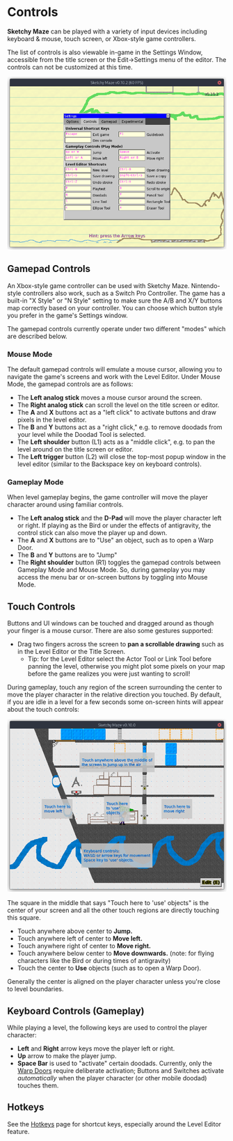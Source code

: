 # Controls

**Sketchy Maze** can be played with a variety of input devices including keyboard & mouse, touch screen, or Xbox-style game controllers.

The list of controls is also viewable in-game in the Settings Window, accessible from the title screen or the Edit->Settings menu of the editor. The controls can not be customized at this time.

![Controls UI](images/controls.png)

## Gamepad Controls

An Xbox-style game controller can be used with Sketchy Maze. Nintendo-style controllers also work, such as a Switch Pro Controller. The game has a built-in "X Style" or "N Style" setting to make sure the A/B and X/Y buttons map correctly based on your controller. You can choose which button style you prefer in the game's Settings window.

The gamepad controls currently operate under two different "modes" which are described below.

### Mouse Mode

The default gamepad controls will emulate a mouse cursor, allowing you to navigate the game's screens and work with the Level Editor. Under Mouse Mode, the gamepad controls are as follows:

*   The **Left analog stick** moves a mouse cursor around the screen.
*   The **Right analog stick** can scroll the level on the title screen or editor.
*   The **A** and **X** buttons act as a "left click" to activate buttons and draw pixels in the level editor.
*   The **B** and **Y** buttons act as a "right click," e.g. to remove doodads from your level while the Doodad Tool is selected.
*   The **Left shoulder** button (L1) acts as a "middle click", e.g. to pan the level around on the title screen or editor.
*   The **Left trigger** button (L2) will close the top-most popup window in the level editor (similar to the Backspace key on keyboard controls).

### Gameplay Mode

When level gameplay begins, the game controller will move the player character around using familiar controls.

*   The **Left analog stick** and the **D-Pad** will move the player character left or right. If playing as the Bird or under the effects of antigravity, the control stick can also move the player up and down.
*   The **A** and **X** buttons are to "Use" an object, such as to open a Warp Door.
*   The **B** and **Y** buttons are to "Jump"
*   The **Right shoulder** button (R1) toggles the gamepad controls between Gameplay Mode and Mouse Mode. So, during gameplay you may access the menu bar or on-screen buttons by toggling into Mouse Mode.

## Touch Controls

Buttons and UI windows can be touched and dragged around as though your finger is a mouse cursor. There are also some gestures supported:

*   Drag two fingers across the screen to **pan a scrollable drawing** such as in the Level Editor or the Title Screen.
    *   Tip: for the Level Editor select the Actor Tool or Link Tool before panning the level, otherwise you might plot some pixels on your map before the game realizes you were just wanting to scroll!

During gameplay, touch any region of the screen surrounding the center to move the player character in the relative direction you touched. By default, if you are idle in a level for a few seconds some on-screen hints will appear about the touch controls:

![Touch Controls Hint](images/touch-controls.png)

The square in the middle that says "Touch here to 'use' objects" is the center of your screen and all the other touch regions are directly touching this square.

*   Touch anywhere above center to **Jump.**
*   Touch anywhere left of center to **Move left.**
*   Touch anywhere right of center to **Move right.**
*   Touch anywhere below center to **Move downwards.** (note: for flying characters like the Bird or during times of antigravity)
*   Touch the center to **Use** objects (such as to open a Warp Door).

Generally the center is aligned on the player character unless you're close to level boundaries.

## Keyboard Controls (Gameplay)

While playing a level, the following keys are used to control the player character:

*   **Left** and **Right** arrow keys move the player left or right.
*   **Up** arrow to make the player jump.
*   **Space Bar** is used to "activate" certain doodads. Currently, only the [Warp Doors](doodads.md#warp-doors) require deliberate activation; Buttons and Switches activate _automatically_ when the player character (or other mobile doodad) touches them.

## Hotkeys

See the [Hotkeys](hotkeys.md) page for shortcut keys, especially around the Level Editor feature.
